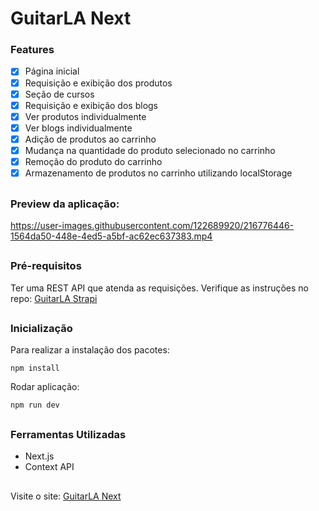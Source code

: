 # GuitarLA Next

### Features
- [x] Página inicial
- [x] Requisição e exibição dos produtos
- [x] Seção de cursos
- [x] Requisição e exibição dos blogs
- [x] Ver produtos individualmente
- [x] Ver blogs individualmente
- [x] Adição de produtos ao carrinho
- [x] Mudança na quantidade do produto selecionado no carrinho
- [x] Remoção do produto do carrinho
- [x] Armazenamento de produtos no carrinho utilizando localStorage

##

### Preview da aplicação:

https://user-images.githubusercontent.com/122689920/216776446-1564da50-448e-4ed5-a5bf-ac62ec637383.mp4

##

### Pré-requisitos

Ter uma REST API que atenda as requisições. Verifique as  instruções no repo: <a href="https://github.com/vselei/guitarla-strapi">GuitarLA Strapi</a>

##

### Inicialização

Para realizar a instalação dos pacotes:
```
npm install
```

Rodar aplicação:
```
npm run dev
```

##

### Ferramentas Utilizadas

- Next.js
- Context API

##

Visite o site: <a href="https://guitarla-next-drab-sigma.vercel.app/">GuitarLA Next</a>
